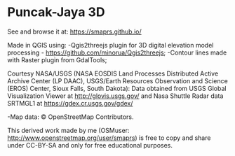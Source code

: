 # Puncak-Jaya 3D 
 
See and browse it at: https://smaprs.github.io/
  
Made in QGIS using: -Qgis2threejs plugin for 3D digital elevation model processing - https://github.com/minorua/Qgis2threejs;
-Contour lines made with Raster plugin from GdalTools;  
  
Courtesy NASA/USGS (NASA EOSDIS Land Processes Distributed Active Archive Center (LP DAAC), USGS/Earth Resources Observation and Science (EROS) Center, Sioux Falls, South Dakota):
Data obtained from USGS Global Visualization Viewer at http://glovis.usgs.gov/ and Nasa Shuttle Radar data SRTMGL1 at https://gdex.cr.usgs.gov/gdex/  
  
-Map data: © OpenStreetMap Contributors.  
  
This derived work made by me (OSMuser: http://www.openstreetmap.org/user/smaprs) is free to copy and share under CC-BY-SA and only for free educational purposes.
